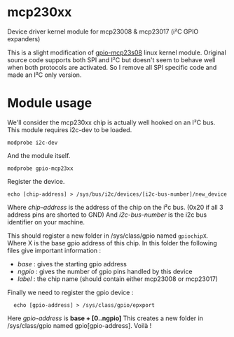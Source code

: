 # mcp230xx
Device driver kernel module for mcp23008 &amp; mcp23017 (i²C GPIO expanders)

This is a slight modification of [gpio-mcp23s08](https://github.com/torvalds/linux/blob/master/drivers/gpio/gpio-mcp23s08.c) linux kernel module. Original source code supports both SPI and I²C but doesn't seem to behave well when both protocols are activated.
So I remove all SPI specific code and made an I²C only version.

# Module usage

We'll consider the mcp230xx chip is actually well hooked on an I²C bus.
This module requires i2c-dev to be loaded.
```shell
modprobe i2c-dev
```

And the module itself.
```shell
modprobe gpio-mcp23xx
```

Register the device.
```shell
echo [chip-address] > /sys/bus/i2c/devices/[i2c-bus-number]/new_device
```
Where *chip-address* is the address of the chip on the i²c bus. (0x20 if all 3 address pins are shorted to GND)
And *i2c-bus-number* is the i2c bus identifier on your machine.

This should register a new folder in /sys/class/gpio named `gpiochipX`. Where X is the base gpio address of this chip.
In this folder the following files give important information :
  * *base* : gives the starting gpio address
  * *ngpio* : gives the number of gpio pins handled by this device
  * *label* : the chip name (should contain either mcp23008 or mcp23017)

Finally we need to register the gpio device :
```shell
  echo [gpio-address] > /sys/class/gpio/epxport
```
Here *gpio-address* is **base + [0..ngpio]**
This creates a new folder in /sys/class/gpio named gpio[gpio-address].
Voilà !
